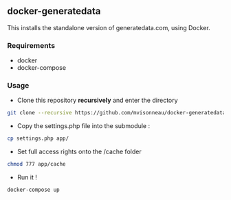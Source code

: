 ## docker-generatedata

This installs the standalone version of generatedata.com, using Docker.

### Requirements

- docker
- docker-compose

### Usage

- Clone this repository **recursively** and enter the directory
```bash
git clone --recursive https://github.com/mvisonneau/docker-generatedata.git generatedata && cd generatedata
```
- Copy the settings.php file into the submodule :
```bash
cp settings.php app/
```
- Set full access rights onto the /cache folder
```bash
chmod 777 app/cache
```
- Run it !
```bash
docker-compose up
```